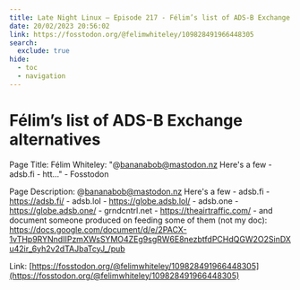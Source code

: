 ```yaml
---
title: Late Night Linux – Episode 217 - Félim’s list of ADS-B Exchange alternatives
date: 20/02/2023 20:56:02
link: https://fosstodon.org/@felimwhiteley/109828491966448305
search:
  exclude: true
hide:
  - toc
  - navigation
---
```


# Félim’s list of ADS-B Exchange alternatives

Page Title: Félim Whiteley: "@bananabob@mastodon.nz Here's a few - adsb.fi - htt…" - Fosstodon

Page Description: @bananabob@mastodon.nz Here's a few - adsb.fi - https://adsb.fi/ - adsb.lol - https://globe.adsb.lol/ - adsb.one - https://globe.adsb.one/ - grndcntrl.net - https://theairtraffic.com/ - and document someone produced on feeding some of them (not my doc): https://docs.google.com/document/d/e/2PACX-1vTHp9RYNndIIPzmXWsSYMO4ZEg9sgRW6E8nezbtfdPCHdQGW2O2SinDXu42ir_6yh2v2dTAJbaTcyJ_/pub 

Link: [https://fosstodon.org/@felimwhiteley/109828491966448305](https://fosstodon.org/@felimwhiteley/109828491966448305)